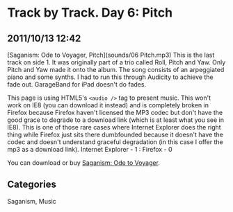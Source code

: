 # Track by Track. Day 6: Pitch

## 2011/10/13 12:42

[Saganism: Ode to Voyager, Pitch](sounds/06 Pitch.mp3)
This is the last track on side 1. It was originally part of a trio 
called Roll, Pitch and Yaw. Only Pitch and Yaw made it onto the album. 
The song consists of an arpeggiated piano and some synths. I had to run 
this through Audicity to achieve the fade out. GarageBand for iPad 
doesn't do fades.

This page is using HTML5's `<audio />` tag to present music. This won't 
work on IE8 (you can download it instead) and is completely broken in 
Firefox because Firefox haven't licensed the MP3 codec but don't have 
the good grace to degrade to a download link (which is at least what you 
see in IE8). This is one of those rare cases where Internet Explorer 
does the right thing while Firefox just sits there dumbfounded because 
it doesn't have the codec and doesn't understand graceful degradation 
(in this case I offer the mp3 as a download link).
Internet Explorer - 1 : Firefox -  0

You can download or buy [Saganism: Ode to Voyager][1].

## Categories

Saganism, Music

[1]: http://saganism.bandcamp.com/album/ode-to-voyager
